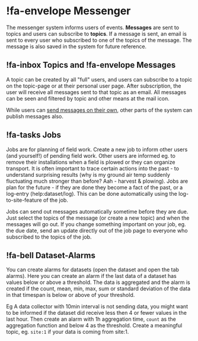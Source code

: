 # !fa-envelope Messenger

The messenger system informs users of events. **Messages** are sent to topics and users can subscribe to **topics**. If a 
message is sent, an email is sent to every user who subscribed to one of the topics of the message. The message is
also saved in the system for future reference. 

## !fa-inbox Topics and !fa-envelope Messages

A topic can be created by all "full" users, and users can subscribe to a topic on the topic-page or at their
personal user page. After subscription, the user will receive all messages sent to that topic as an email. 
All messages can be seen and filtered by topic and other means at the mail icon.

While users can [send messages on their own](/message/new), other parts of the system can publish messages also.

## !fa-tasks Jobs

Jobs are for planning of field work. Create a new job to inform other users (and yourself!) of pending field work. Other
users are informed eg. to remove their installations when a field is plowed or they can organize transport. It is
often important to trace certain actions into the past - to understand surprising results (why is my ground air temp 
suddenly fluctuating much stronger than before? Aah - harvest & plowing). Jobs are plan for the future - if they are done
they become a fact of the past, or a log-entry (help:dataset/log). This can be done automatically using the 
log-to-site-feature of the job. 

Jobs can send out messages automatically sometime before they are due. Just select the topics of the message 
(or create a new topic) and when the messages will go out. If you change something important on your job, eg. the 
due date, send an update directly out of the job page to everyone who subscribed to the topics of the job.

## !fa-bell Dataset-Alarms

You can create alarms for datasets (open the dataset and open the tab alarms). Here you can create an alarm if
the last data of a dataset has values below or above a threshold. The data is aggregated and the alarm is created
if the count, mean, min, max, sum or standard deviation of the data in that timespan is below or above of your threshold.

Eg A data collector with 10min interval is not sending data, you might want to be informed if the dataset did receive
less then 4 or fewer values in the last hour. Then create an alarm with 1h aggregation time, `count` as the 
aggregation function and below 4 as the threshold. Create a meaningful topic, eg. `site:1` if your data is coming from
site:1.

